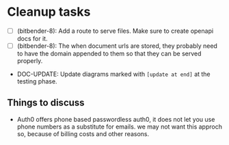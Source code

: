 # Cleanup tasks

- [ ] (bitbender-8): Add a route to serve files. Make sure to create openapi docs for it.
- [ ] (bitbender-8): The when document urls are stored, they probably need to have the domain appended to them so that they can be served properly.
- DOC-UPDATE: Update diagrams marked with `[update at end]` at the testing phase.

## Things to discuss

- Auth0 offers phone based passwordless auth0, it does not let you use phone numbers as a substitute for emails. we may not want this approch so, because of billing costs and other reasons.
